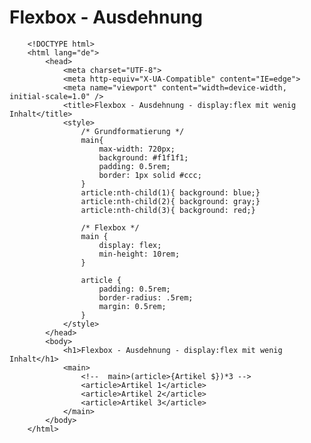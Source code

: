 # Flexbox - Ausdehnung


		<!DOCTYPE html> 
		<html lang="de">
			<head>
				<meta charset="UTF-8">
				<meta http-equiv="X-UA-Compatible" content="IE=edge">
				<meta name="viewport" content="width=device-width, initial-scale=1.0" />
				<title>Flexbox - Ausdehnung - display:flex mit wenig Inhalt</title>
				<style>
					/* Grundformatierung */
					main{
						max-width: 720px;
						background: #f1f1f1;
						padding: 0.5rem;
						border: 1px solid #ccc;
					}
					article:nth-child(1){ background: blue;}
					article:nth-child(2){ background: gray;}
					article:nth-child(3){ background: red;}

					/* Flexbox */
					main {
						display: flex;
						min-height: 10rem;
					}

					article {
						padding: 0.5rem;
						border-radius: .5rem;
						margin: 0.5rem;
					}
				</style>
			</head>
			<body>
				<h1>Flexbox - Ausdehnung - display:flex mit wenig Inhalt</h1>
				<main>
					<!--  main>(article>{Artikel $})*3 -->
					<article>Artikel 1</article>
					<article>Artikel 2</article>
					<article>Artikel 3</article>
				</main>
			</body>
		</html>
